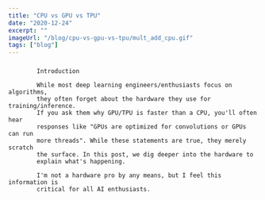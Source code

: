 ```yaml
---
title: "CPU vs GPU vs TPU"
date: "2020-12-24"
excerpt: ""
imageUrl: "/blog/cpu-vs-gpu-vs-tpu/mult_add_cpu.gif"
tags: ["blog"]
---
```


### 
            Introduction

            While most deep learning engineers/enthusiasts focus on algorithms,
            they often forget about the hardware they use for training/inference.
            If you ask them why GPU/TPU is faster than a CPU, you'll often hear
            responses like "GPUs are optimized for convolutions or GPUs can run
            more threads". While these statements are true, they merely scratch
            the surface. In this post, we dig deeper into the hardware to
            explain what's happening.

            I'm not a hardware pro by any means, but I feel this information is
            critical for all AI enthusiasts.
